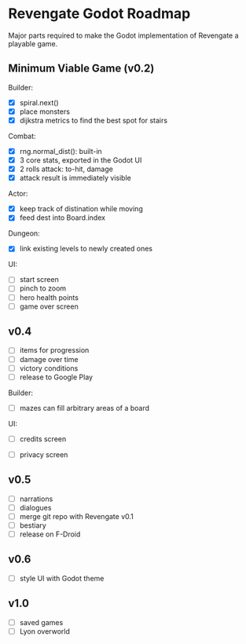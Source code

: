 Revengate Godot Roadmap
=======================

Major parts required to make the Godot implementation of Revengate a playable game.

## Minimum Viable Game (v0.2)

Builder:
- [x] spiral.next()
- [x] place monsters
- [x] dijkstra metrics to find the best spot for stairs

Combat:
- [x] rng.normal_dist(): built-in
- [x] 3 core stats, exported in the Godot UI
- [x] 2 rolls attack: to-hit, damage
- [x] attack result is immediately visible

Actor:
- [x] keep track of distination while moving
- [x] feed dest into Board.index

Dungeon:
- [x] link existing levels to newly created ones

UI:
- [ ] start screen
- [ ] pinch to zoom
- [ ] hero health points
- [ ] game over screen

## v0.4
- [ ] items for progression
- [ ] damage over time
- [ ] victory conditions
- [ ] release to Google Play

Builder:
- [ ] mazes can fill arbitrary areas of a board

UI:
- [ ] credits screen
- [ ] privacy screen


## v0.5
- [ ] narrations
- [ ] dialogues
- [ ] merge git repo with Revengate v0.1
- [ ] bestiary
- [ ] release on F-Droid

## v0.6
- [ ] style UI with Godot theme

## v1.0
- [ ] saved games
- [ ] Lyon overworld
